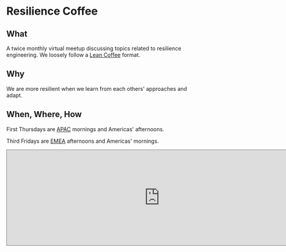 # Resilience Coffee

## What

A twice monthly virtual meetup discussing topics related to resilience engineering. We loosely follow a [Lean Coffee](http://leancoffee.org/) format.

## Why

We are more resilient when we learn from each others' approaches and adapt.

## When, Where, How

First Thursdays are [APAC](https://en.m.wikipedia.org/wiki/Asia-Pacific) mornings and Americas' afternoons.

Third Fridays are [EMEA](https://en.m.wikipedia.org/wiki/Europe,_the_Middle_East_and_Africa) afternoons and Americas' mornings.

<iframe src="https://calendar.google.com/calendar/embed?height=250&wkst=1&bgcolor=%237986CB&ctz=America%2FChicago&showTitle=0&showDate=0&showNav=0&showPrint=0&showTabs=0&showCalendars=0&mode=AGENDA&src=anJnZnQyYmthYmJzczZvMjgyZG1rcXNoM29AZ3JvdXAuY2FsZW5kYXIuZ29vZ2xlLmNvbQ&color=%23D50000" style="border:solid 1px #777" width="800" height="250" frameborder="0" scrolling="no"></iframe>
